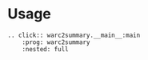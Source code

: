 # Usage

```{eval-rst}
.. click:: warc2summary.__main__:main
    :prog: warc2summary
    :nested: full
```
